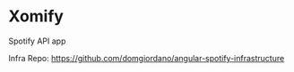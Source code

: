 # Xomify

Spotify API app

Infra Repo: https://github.com/domgiordano/angular-spotify-infrastructure
